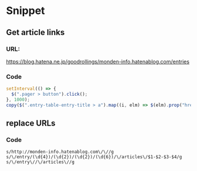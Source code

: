# Snippet

## Get article links

### URL:

https://blog.hatena.ne.jp/goodrollings/monden-info.hatenablog.com/entries

### Code

```js
setInterval(() => {
  $(".pager > button").click();
}, 1000);
copy($(".entry-table-entry-title > a").map((i, elm) => $(elm).prop("href")));
```

## replace URLs

### Code

```
s/http://monden-info.hatenablog.com\/\//g
s/\/entry/(\d{4})/(\d{2})/(\d{2})/(\d{6})/\/articles\/$1-$2-$3-$4/g
s/\/entry\//\/articles\//g
```
